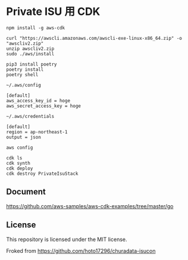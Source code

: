 # Private ISU 用 CDK

```shell
npm install -g aws-cdk
```

```shell
curl "https://awscli.amazonaws.com/awscli-exe-linux-x86_64.zip" -o "awscliv2.zip"
unzip awscliv2.zip
sudo ./aws/install
```

```
pip3 install poetry
poetry install
poetry shell
```

`~/.aws/config`

```
[default]
aws_access_key_id = hoge
aws_secret_access_key = hoge
```

`~/.aws/credentials`

```
[default]
region = ap-northeast-1
output = json
```

```shell
aws config
```

```
cdk ls
cdk synth
cdk deploy
cdk destroy PrivateIsuStack
```

## Document

https://github.com/aws-samples/aws-cdk-examples/tree/master/go

## License

This repository is licensed under the MIT license.

Froked from https://github.com/hoto17296/churadata-isucon
